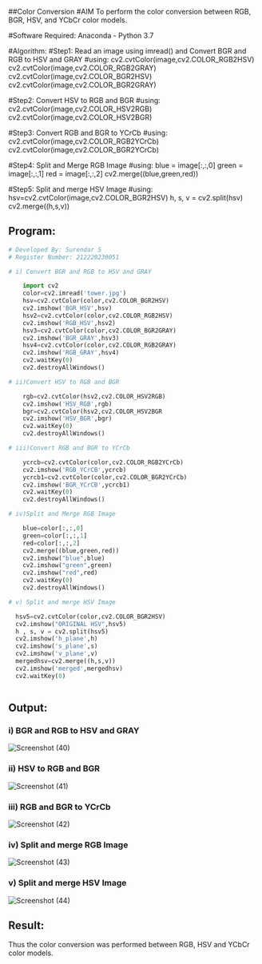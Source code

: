 ##Color Conversion
#AIM
To perform the color conversion between RGB, BGR, HSV, and YCbCr color models.

#Software Required:
Anaconda - Python 3.7

#Algorithm:
#Step1:
Read an image using imread() and Convert BGR and RGB to HSV and GRAY
#using:
cv2.cvtColor(image,cv2.COLOR_RGB2HSV)
cv2.cvtColor(image,cv2.COLOR_RGB2GRAY)
cv2.cvtColor(image,cv2.COLOR_BGR2HSV)
cv2.cvtColor(image,cv2.COLOR_BGR2GRAY)

#Step2:
Convert HSV to RGB and BGR
#using:
cv2.cvtColor(image,cv2.COLOR_HSV2RGB)
cv2.cvtColor(image,cv2.COLOR_HSV2BGR)

#Step3:
Convert RGB and BGR to YCrCb
#using:
cv2.cvtColor(image,cv2.COLOR_RGB2YCrCb)
cv2.cvtColor(image,cv2.COLOR_BGR2YCrCb)

#Step4:
Split and Merge RGB Image
#using:
blue = image[:,:,0]
green = image[:,:,1]
red = image[:,:,2]
cv2.merge((blue,green,red))

#Step5:
Split and merge HSV Image
#using:
hsv=cv2.cvtColor(image,cv2.COLOR_BGR2HSV)
h, s, v = cv2.split(hsv)
cv2.merge((h,s,v))

## Program:
```python
# Developed By: Surendar S
# Register Number: 212220230051

# i) Convert BGR and RGB to HSV and GRAY

    import cv2
    color=cv2.imread('tower.jpg')
    hsv=cv2.cvtColor(color,cv2.COLOR_BGR2HSV)
    cv2.imshow('BGR_HSV',hsv)
    hsv2=cv2.cvtColor(color,cv2.COLOR_RGB2HSV)
    cv2.imshow('RGB_HSV',hsv2)
    hsv3=cv2.cvtColor(color,cv2.COLOR_BGR2GRAY)
    cv2.imshow('BGR_GRAY',hsv3)
    hsv4=cv2.cvtColor(color,cv2.COLOR_RGB2GRAY)
    cv2.imshow('RGB_GRAY',hsv4)
    cv2.waitKey(0)
    cv2.destroyAllWindows()

# ii)Convert HSV to RGB and BGR

    rgb=cv2.cvtColor(hsv2,cv2.COLOR_HSV2RGB)
    cv2.imshow('HSV_RGB',rgb)
    bgr=cv2.cvtColor(hsv2,cv2.COLOR_HSV2BGR
    cv2.imshow('HSV_BGR',bgr) 
    cv2.waitKey(0)
    cv2.destroyAllWindows()

# iii)Convert RGB and BGR to YCrCb

    ycrcb=cv2.cvtColor(color,cv2.COLOR_RGB2YCrCb)
    cv2.imshow('RGB_YCrCB',ycrcb)
    ycrcb1=cv2.cvtColor(color,cv2.COLOR_BGR2YCrCb)
    cv2.imshow('BGR_YCrCB',ycrcb1)
    cv2.waitKey(0)
    cv2.destroyAllWindows()

# iv)Split and Merge RGB Image

    blue=color[:,:,0]
    green=color[:,:,1]
    red=color[:,:,2]
    cv2.merge((blue,green,red))
    cv2.imshow("blue",blue)
    cv2.imshow("green",green)
    cv2.imshow("red",red)
    cv2.waitKey(0)
    cv2.destroyAllWindows()

# v) Split and merge HSV Image

  hsv5=cv2.cvtColor(color,cv2.COLOR_BGR2HSV)
  cv2.imshow("ORIGINAL HSV",hsv5)
  h , s, v = cv2.split(hsv5)
  cv2.imshow('h_plane',h)
  cv2.imshow('s_plane',s)
  cv2.imshow('v_plane',v)
  mergedhsv=cv2.merge((h,s,v))
  cv2.imshow('merged',mergedhsv)
  cv2.waitKey(0)



```
## Output:
### i) BGR and RGB to HSV and GRAY
![Screenshot (40)](https://user-images.githubusercontent.com/75235759/163123040-5dcabd1a-12e6-4b47-a6d2-15815a3a0f6f.png)



### ii) HSV to RGB and BGR
![Screenshot (41)](https://user-images.githubusercontent.com/75235759/163123079-3bcaa8cb-5e35-41a3-ba04-08fa26e7d563.png)



### iii) RGB and BGR to YCrCb

![Screenshot (42)](https://user-images.githubusercontent.com/75235759/163123137-73988590-33c0-4e9a-90f3-3f99668cc092.png)

### iv) Split and merge RGB Image

![Screenshot (43)](https://user-images.githubusercontent.com/75235759/163123188-b688b75a-2281-463c-80dd-913cf29c7639.png)


### v) Split and merge HSV Image


![Screenshot (44)](https://user-images.githubusercontent.com/75235759/163123232-e32c194d-ffc4-48ac-a891-3aaf2add484a.png)

## Result:
Thus the color conversion was performed between RGB, HSV and YCbCr color models.

